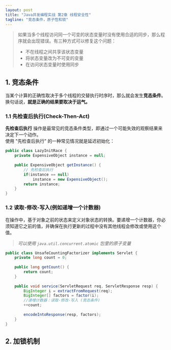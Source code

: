 ```yaml
---
layout: post
title: "Java并发编程实战 第2章 线程安全性"
tagline: "竞态条件，原子性和锁"
---
```


> 如果当多个线程访问同一个可变的状态变量时没有使用合适的同步，那么程序就会出现错误。有三种方式可以修复这个问题：  
> * 不在线程之间共享该状态变量
> * 将状态变量改为不可变的变量
> * 在访问状态变量时使用同步

## 1. 竞态条件

当某个计算的正确性取决于多个线程的交替执行时序时，那么就会发生**竞态条件**。换句话说，**就是正确的结果要取决于运气。**

### 1.1 先检查后执行(Check-Then-Act)

**先检查后执行** 操作是最常见的竞态条件类型，即通过一个可能失效的观察结果来决定下一个动作。  
使用 "先检查后执行" 的一种常见情况就是延迟初始化：

```java
public class LazyInitRace {
    private ExpensiveObject instance = null;
    
    public ExpensiveObject getInstance() {
        // 先检查后执行
        if(instance == null)
            instance = new ExpensiveObject();
        return instance;
    }   
}
```

### 1.2 读取-修改-写入(例如递增一个计数器)
在操作中，基于对象之前的状态来定义对象状态的转换。要递增一个计数器，你必须知道它之前的值，并确保在执行更新的过程中没有其他线程会修改或使用这个值。

> *可以使用 `java.util.concurrent.atomic` 包里的原子变量*

```java
public class UnsafeCountingFactorizer implements Servlet {
    private long count = 0;
    
    public long getCount() {
        return count;
    }
    
    public void service(ServletRequest req, ServletResponse resp) {
        BigInteger i = extractFromRequest(req);
        BigInteger[] factors = factor(i);
        //递增计数器：读取-修改-写入 (竞态条件)
        ++count;
        
        encodeIntoResponse(resp, factors);
    }
}
```

## 2. 加锁机制

